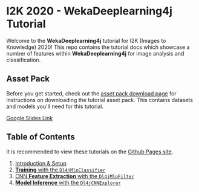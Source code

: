 # I2K 2020 - WekaDeeplearning4j Tutorial

Welcome to the **WekaDeeplearning4j** tutorial for I2K (Images to Knowledge) 2020! This repo contains the tutorial docs which showcase a number of features within **WekaDeeplearning4j** for image analysis and classification.

## Asset Pack
Before you get started, check out the [asset pack download page](./0-asset_pack.md) for instructions on downloading the tutorial asset pack. This contains datasets and models you'll need for this tutorial.

[Google Slides Link](https://docs.google.com/presentation/d/1IXKmsZV1366NVCAV-ev6ZESO_BYPD0dM_T6yoc_J2hU/edit?usp=sharing)

## Table of Contents

It is recommended to view these tutorials on the [Github Pages site](https://basedrhys.github.io/I2K-Tutorial/).

1. [Introduction & Setup](./1-introduction_setup.md)
2. [**Training** with the `Dl4jMlpClassifier`](./2-training.md)
3. [CNN **Feature Extraction** with the `Dl4jMlpFilter`](./3-feature_extraction.md)
4. [**Model Inference** with the `Dl4jCNNExplorer`](./4-inference.md)
